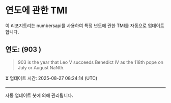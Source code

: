 
# 연도에 관한 TMI

이 리포지토리는 numbersapi를 사용하여 특정 년도에 관한 TMI를 자동으로 업데이트합니다.

## 연도: (903 )
> 903 is the year that Leo V succeeds Benedict IV as the 118th pope on July or August NaNth.

⏳ 업데이트 시간: 2025-08-27 08:24:14 (UTC)

---
자동 업데이트 봇에 의해 관리됩니다.
